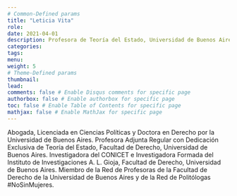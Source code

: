 ```yaml
---
# Common-Defined params
title: "Leticia Vita"
role: 
date: 2021-04-01
description: Profesora de Teoría del Estado, Universidad de Buenos Aires. Investigadora del CONICET. 
categories:
tags:
menu: 
weight: 5
# Theme-Defined params
thumbnail: 
lead: 
comments: false # Enable Disqus comments for specific page
authorbox: false # Enable authorbox for specific page
toc: false # Enable Table of Contents for specific page
mathjax: false # Enable MathJax for specific page
---
```


Abogada, Licenciada en Ciencias Políticas y Doctora en Derecho por la Universidad de Buenos Aires. Profesora Adjunta Regular con Dedicación Exclusiva de Teoría del Estado, Facultad de Derecho, Universidad de Buenos Aires. Investigadora del CONICET e Investigadora Formada del Instituto de Investigaciones A. L. Gioja, Facultad de Derecho, Universidad de Buenos Aires. Miembro de la Red de Profesoras de la Facultad de Derecho de la Universidad de Buenos Aires y de la Red de Politólogas #NoSinMujeres.  
